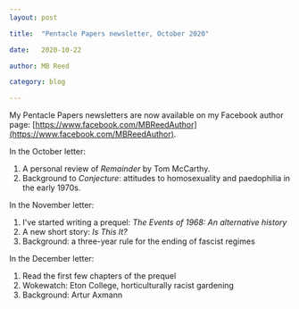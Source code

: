 ```yaml
---
layout: post

title:  "Pentacle Papers newsletter, October 2020"

date:   2020-10-22

author: MB Reed

category: blog

---
```




My Pentacle Papers newsletters are now available on my Facebook author page:
[https://www.facebook.com/MBReedAuthor](https://www.facebook.com/MBReedAuthor). 

In the October letter:

1. A personal review of *Remainder* by Tom McCarthy.
2. Background to *Conjecture*: attitudes to homosexuality and paedophilia in the early 1970s.

In the November letter:

1. I've started writing a prequel: *The Events of 1968: An alternative history*
2. A new short story: *Is This It?*
3. Background: a three-year rule for the ending of fascist regimes

In the December letter:

1. Read the first few chapters of the prequel
2. Wokewatch: Eton College, horticulturally racist gardening
3. Background: Artur Axmann

